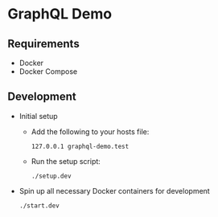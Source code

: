 # GraphQL Demo

## Requirements

- Docker
- Docker Compose

## Development

- Initial setup

  - Add the following to your hosts file:

    ```
    127.0.0.1 graphql-demo.test
    ```

  - Run the setup script:

    ```
    ./setup.dev
    ```

- Spin up all necessary Docker containers for development

  ```
  ./start.dev
  ```
